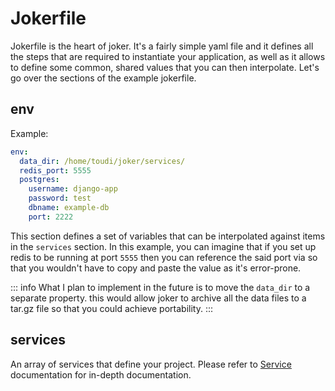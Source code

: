 # Jokerfile

Jokerfile is the heart of joker. It's a fairly simple yaml file and it defines all the steps that are required to instantiate your application, as well as it allows to define some common, shared values that you can then interpolate. Let's go over the sections of the example jokerfile.

## env

Example:

```yaml
env:
  data_dir: /home/toudi/joker/services/
  redis_port: 5555
  postgres:
    username: django-app
    password: test
    dbname: example-db
    port: 2222
```

This section defines a set of variables that can be interpolated against items in the `services` section. In this example, you can imagine that if you set up redis to be running at port `5555` then you can reference the said port via <code v-html="'{{ env.redis_port }}'"></code> so that you wouldn't have to copy and paste the value as it's error-prone.

::: info
What I plan to implement in the future is to move the `data_dir` to a separate property. this would allow joker to archive all the data files to a tar.gz file so that you could achieve portability.
:::

## services

An array of services that define your project. Please refer to [Service](/docs/jokerfile/service/index) documentation for in-depth documentation.
